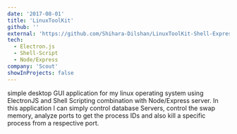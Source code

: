 ```yaml
---
date: '2017-08-01'
title: 'LinuxToolKit'
github: ''
external: 'https://github.com/Shihara-Dilshan/LinuxToolKit-Shell-Express-ElectronJS'
tech:
  - Electron.js
  - Shell-Script
  - Node/Express
company: 'Scout'
showInProjects: false
---
```


simple desktop GUI application for my linux operating system using ElectronJS and Shell Scripting combination with Node/Express server. In this application I can simply control database Servers, control the swap memory, analyze ports to get the process IDs and also kill a specific process from a respective port.
